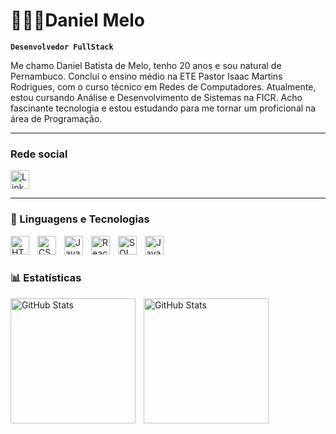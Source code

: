 
# 👨🏽‍💻Daniel Melo

**`Desenvolvedor FullStack`**

Me chamo Daniel Batista de Melo, tenho 20 anos e sou natural de Pernambuco. Concluí o ensino médio na ETE Pastor Isaac Martins Rodrigues, com o curso técnico em Redes de Computadores. Atualmente, estou cursando Análise e Desenvolvimento de Sistemas na FICR. Acho fascinante tecnologia e estou estudando para me tornar um proficional na área de Programação.

---
### Rede social
<a href="https://www.linkedin.com/in/daniel-batista-299418318/" src="">
 <img
 align="center"
 alt="Linkedin"
 title="Linkedin" 
 width="30px" 
 style="padding-right: 10px;"  
 src="https://cdn.jsdelivr.net/gh/devicons/devicon@latest/icons/linkedin/linkedin-original.svg" 
 />       
</a>

---
### 🤖 Linguagens e Tecnologias

<img 
    align="left" 
    alt="HTML"
    title="HTML" 
    width="30px" 
    style="padding-right: 10px;" 
    src="https://cdn.jsdelivr.net/gh/devicons/devicon@latest/icons/html5/html5-original.svg" 
/>
<img 
    align="left" 
    alt="CSS" 
    title="CSS"
    width="30px" 
    style="padding-right: 10px;" 
    src="https://cdn.jsdelivr.net/gh/devicons/devicon@latest/icons/css3/css3-original.svg" 
/>
<img 
    align="left" 
    alt="JavaScript" 
    title="JavaScript"
    width="30px" 
    style="padding-right: 10px;" 
    src="https://cdn.jsdelivr.net/gh/devicons/devicon@latest/icons/javascript/javascript-original.svg" 
/>
<img 
    align="left" 
    alt="React"
    title="React" 
    width="30px" 
    style="padding-right: 10px;" 
    src="https://cdn.jsdelivr.net/gh/devicons/devicon@latest/icons/react/react-original.svg" 
/>

 <img 
 align="left" 
 alt="SQL Server"
 title="SQL Server" 
 width="30px" 
 style="padding-right: 10px;" 
 src="https://cdn.jsdelivr.net/gh/devicons/devicon@latest/icons/microsoftsqlserver/microsoftsqlserver-plain.svg"      
 />


<img 
align="left" 
 alt="Java"
 title="Java" 
 width="30px" 
 style="padding-right: 10px;" 
src="https://cdn.jsdelivr.net/gh/devicons/devicon@latest/icons/java/java-plain.svg" />
          
          
<br/>
<br/>

### 📊 Estatísticas

<p>
  <img 
    align="left" 
    alt="GitHub Stats" 
    height="200" 
    style="padding-right: 10px;" 
    src="https://github-readme-stats.vercel.app/api?username=DanielMelo43&_icons=true&theme=tokyonight&include_all_commits=true&locale=pt-br" 
  />

<img 
      align="left" 
      alt="GitHub Stats" 
      height="200" 
      src="https://github-readme-stats.vercel.app/api/top-langs/?username=DanielMelo43&theme=tokyonight&layout=compact&custom_title=Tecnologias&langs_count=9" 
  />
</p>

